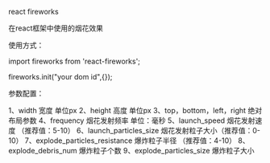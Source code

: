 react fireworks

在react框架中使用的烟花效果

使用方式：

import fireworks from 'react-fireworks';

fireworks.init("your dom id",{});

参数配置：

1、width 宽度 单位px 
2、height 高度 单位px 
3、top，bottom，left，right 绝对布局参数 
4、frequency 烟花发射频率 单位：毫秒 
5、launch_speed 烟花发射速度 （推荐值：5-10） 
6、launch_particles_size 烟花发射粒子大小（推荐值：0-10） 
7、explode_particles_resistance 爆炸粒子半径 （推荐值：4-10） 
8、explode_debris_num 爆炸粒子个数 
9、explode_particles_size 爆炸粒子大小


